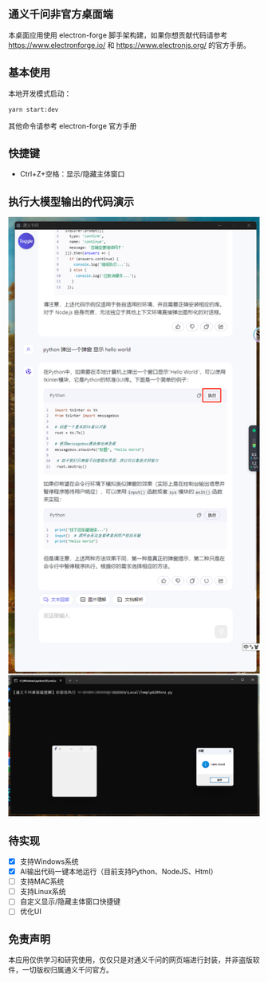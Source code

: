 ## 通义千问非官方桌面端

本桌面应用使用 electron-forge 脚手架构建，如果你想贡献代码请参考 https://www.electronforge.io/ 和 https://www.electronjs.org/ 的官方手册。

## 基本使用

本地开发模式启动：

```bash
yarn start:dev
```

其他命令请参考 electron-forge 官方手册

## 快捷键

- Ctrl+Z+空格：显示/隐藏主体窗口

## 执行大模型输出的代码演示

![代码执行](./docs/01.jpg)
![执行后](./docs/02.jpg)

## 待实现

- [x] 支持Windows系统
- [x] AI输出代码一键本地运行（目前支持Python、NodeJS、Html）
- [ ] 支持MAC系统
- [ ] 支持Linux系统
- [ ] 自定义显示/隐藏主体窗口快捷键
- [ ] 优化UI

## 免责声明

本应用仅供学习和研究使用，仅仅只是对通义千问的网页端进行封装，并非盗版软件，一切版权归属通义千问官方。
